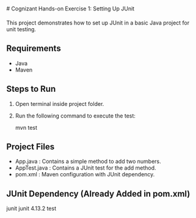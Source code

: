 ﻿# Cognizant Hands-on Exercise 1: Setting Up JUnit

This project demonstrates how to set up JUnit in a basic Java project for unit testing.

## Requirements
- Java
- Maven

## Steps to Run

1. Open terminal inside project folder.
2. Run the following command to execute the test:

   mvn test

## Project Files

- App.java : Contains a simple method to add two numbers.
- AppTest.java : Contains a JUnit test for the add method.
- pom.xml : Maven configuration with JUnit dependency.

## JUnit Dependency (Already Added in pom.xml)

<dependency>
    <groupId>junit</groupId>
    <artifactId>junit</artifactId>
    <version>4.13.2</version>
    <scope>test</scope>
</dependency>


